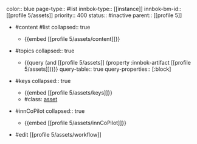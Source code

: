 color:: blue
page-type:: #list
innbok-type:: [[instance]]
innbok-bm-id:: [[profile 5/assets]]
priority:: 400
status:: #inactive
parent:: [[profile 5]]

- #content #list
  collapsed:: true
	- {{embed [[profile 5/assets/content]]}}
- #topics
   collapsed:: true
    - {{query (and [[profile 5/assets]] (property :innbok-artifact [[profile 5/assets]]))}}
      query-table:: true
      query-properties:: [:block]
- #keys
  collapsed:: true
	- {{embed [[profile 5/assets/keys]]}}
	- #class: [asset](https://go.innbok.com/#/page/innBoK%2Fclass%2Fasset)
- #innCoPilot
   collapsed:: true
	 - {{embed [[profile 5/assets/innCoPilot]]}}

- #edit [[profile 5/assets/workflow]]






